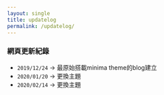 ```yaml
---
layout: single
title: updatelog
permalink: /updatelog/
---
```


### 網頁更新紀錄

- `2019/12/24` -> 最原始搭載minima theme的blog建立        
- `2020/01/20` -> 更換主題  
- `2020/02/14` -> 更換主題  

